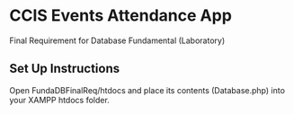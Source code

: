 # CCIS Events Attendance App

Final Requirement for Database Fundamental (Laboratory)

## Set Up Instructions

Open FundaDBFinalReq/htdocs and place its contents (Database.php) into your XAMPP htdocs folder.

